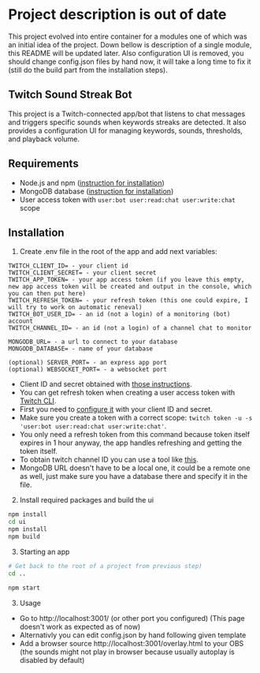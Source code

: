 # Project description is out of date

This project evolved into entire container for a modules one of which was an initial idea of the project. Down bellow is description of a single module, this README will be updated later. Also configuration UI is removed, you should change config.json files by hand now, it will take a long time to fix it (still do the build part from the installation steps).

## Twitch Sound Streak Bot

This project is a Twitch-connected app/bot that listens to chat messages and triggers specific sounds when keywords streaks are detected. It also provides a configuration UI for managing keywords, sounds, thresholds, and playback volume.

## Requirements
- Node.js and npm ([instruction for installation](https://nodejs.org/en/download/))
- MongoDB database ([instruction for installation](https://www.mongodb.com/docs/manual/tutorial/install-mongodb-on-windows/))
- User access token with `user:bot user:read:chat user:write:chat` scope

## Installation

1. Create .env file in the root of the app and add next variables:

```
TWITCH_CLIENT_ID= - your client id
TWITCH_CLIENT_SECRET= - your client secret
TWITCH_APP_TOKEN= - your app access token (if you leave this empty, new app access token will be created and output in the console, which you can then put here)
TWITCH_REFRESH_TOKEN= - your refresh token (this one could expire, I will try to work on automatic reneval)
TWITCH_BOT_USER_ID= - an id (not a login) of a monitoring (bot) account
TWITCH_CHANNEL_ID= - an id (not a login) of a channel chat to monitor

MONGODB_URL= - a url to connect to your database
MONGODB_DATABASE= - name of your database

(optional) SERVER_PORT= - an express app port
(optional) WEBSOCKET_PORT= - a websocket port
```

- Client ID and secret obtained with [those instructions](https://dev.twitch.tv/docs/authentication/register-app/).
- You can get refresh token when creating a user access token with [Twitch CLI](https://dev.twitch.tv/docs/cli/).
- First you need to [configure it](https://dev.twitch.tv/docs/cli/configure-command/) with your client ID and secret.
- Make sure you create a token with a correct scope: `twitch token -u -s 'user:bot user:read:chat user:write:chat'`.
- You only need a refresh token from this command because token itself expires in 1 hour anyway, the app handles refreshing and getting the token itself.
- To obtain twitch channel ID you can use a tool like [this](https://www.streamweasels.com/tools/convert-twitch-username-%20to-user-id/).
- MongoDB URL doesn't have to be a local one, it could be a remote one as well, just make sure you have a database there and specify it in the file.

2. Install required packages and build the ui
```bash
npm install
cd ui
npm install
npm build
```

3. Starting an app
```bash
# Get back to the root of a project from previous step)
cd .. 

npm start
```

3. Usage
- Go to http://localhost:3001/ (or other port you configured) (This page doesn't work as expected as of now)
- Alternativly you can edit config.json by hand following given template
- Add a browser source http://localhost:3001/overlay.html to your OBS (the sounds might not play in browser because usually autoplay is disabled by default)
